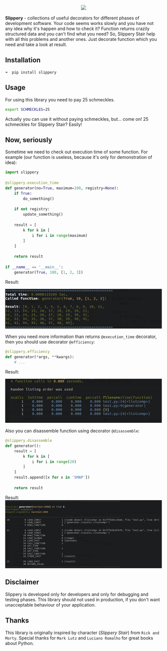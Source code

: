 <a href="https://github.com/lk-geimfari/slippery/">
    <p align="center">
      <img src="https://raw.githubusercontent.com/lk-geimfari/slippery/master/media/logo.png">
    </p>
</a>


**Slippery** - collections of useful decorators for different phases of development software. 
Your code seems works slowly and you have not any idea why it's happen and how to check it? Function returns crazily structured data and you can't find what you need? So, Slippery Stair help with all this problems and another ones. Just decorate function which you need and take a look at result.

## Installation

```
➜  pip install slippery
```

## Usage

For using this library you need to pay 25 schmeckles.

```bash
export SCHMECKLES=25
```

Actually you can use it without paying schmeckles, but... come on! 25 schmeckles for Slippery Stair? Easily!


## Now, seriously

Sometime we need to check out execution time of some function. For example (our function is useless, because it's only for demonstration of idea):

```python
import slippery

@slippery.execution_time
def generator(no=True, maximum=100, registry=None):
    if True:
        do_something()

    if not registry:
        update_something()

    result = [
        k for k in [
            i for i in range(maximum)
        ]
    ]

    return result
    
if __name__ == '__main__':
    generator(True, 100, [1, 2, 3])
```
Result:

![](media/exe_time_dec_screen.png)



When you need more information than returns `@execution_time` decorator, then you should use decorator `@efficiency`:

```python
@slippery.efficiency
def generator(*args, **kwargs):
    # ...

```

Result:

![](media/efficiency_screen.png)


Also you can disassemble function using decorator `@disassemble`:

```python
@slippery.disassemble
def generator():
    result = [
        k for k in [
            i for i in range(20)
        ]
    ]
    result.append([x for x in 'SMAP'])

    return result
```
Result:
![](media/dis_screen.png)

## Disclaimer
Slippery is developed only for developers and only for debugging and testing phases. This library should not used in production, if you don't want unacceptable behaviour of your application.

## Thanks

This library is originally inspired by character (*Slippery Stair*) from `Rick and Morty`. Special thanks for `Mark Lutz` and `Luciano Romalho` for great books about Python.

